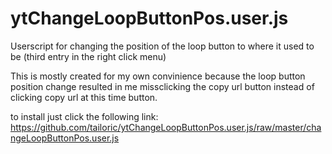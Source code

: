 # ytChangeLoopButtonPos.user.js
Userscript for changing the position of the loop button to where it used to be (third entry in the right click menu)

This is mostly created for my own convinience because the loop button position change resulted in me missclicking the copy url button instead of clicking copy url at this time button.

to install just click the following link:  
https://github.com/tailoric/ytChangeLoopButtonPos.user.js/raw/master/changeLoopButtonPos.user.js
